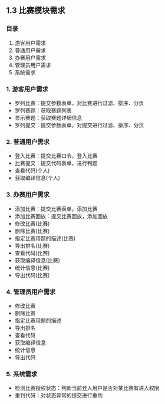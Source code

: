 ## 1.3 比赛模块需求

### 目录

1. 游客用户需求
2. 普通用户需求
3. 办赛用户需求
4. 管理员用户需求
5. 系统需求



### 1. 游客用户需求

* 罗列比赛：提交参数表单，对比赛进行过滤、排序、分页
* 罗列赛题：获取赛题列表
* 显示赛题：获取赛题详细信息
* 罗列提交：提交参数表单，对提交进行过滤、排序、分页

### 2. 普通用户需求

* 登入比赛：提交比赛口令，登入比赛
* 比赛提交：提交代码表单，进行判题
* 查看代码(个人)
* 获取编译信息(个人)

### 3. 办赛用户需求

* 添加比赛：提交比赛表单，添加比赛
* 添加比赛回放：提交比赛回放，添加回放
* 修改比赛(比赛)
* 删除比赛(比赛)
* 指定比赛用题的描述(比赛)
* 导出排名(比赛)
* 查看代码(比赛)
* 获取编译信息(比赛)
* 统计信息(比赛)
* 导出代码(比赛)

### 4. 管理员用户需求

* 修改比赛
* 删除比赛
* 指定比赛用题的描述
* 导出排名
* 查看代码
* 获取编译信息
* 统计信息
* 导出代码

### 5. 系统需求

* 检测比赛授权状态：判断当前登入用户是否对某比赛有进入权限
* 重判代码：对状态异常的提交进行重判